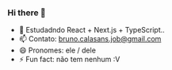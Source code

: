 ### Hi there 👋

- 🌱 Estudadndo React + Next.js + TypeScript..
- 📫 Contato: bruno.calasans.job@gmail.com
- 😄 Pronomes: ele / dele
- ⚡ Fun fact: não tem nenhum :V
